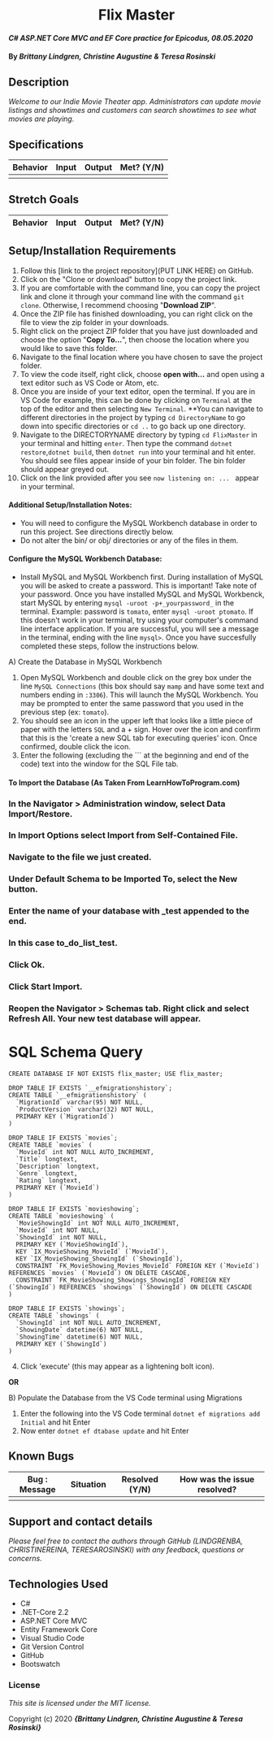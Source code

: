 # <h1 align = "center"> Flix Master

#### _C# ASP.NET Core MVC and EF Core practice for Epicodus, 08.05.2020_

#### By _**Brittany Lindgren, Christine Augustine & Teresa Rosinski**_


## Description

_Welcome to our Indie Movie Theater app. Administrators can update movie listings and showtimes and customers can search showtimes to see what movies are playing._ 

## Specifications

| Behavior   |   Input   |  Output |  Met? (Y/N)  |
|----------|:-------------:|------:|-----------:|
|  |  |  |  |


## Stretch Goals
| Behavior   |   Input   |  Output |  Met? (Y/N)  |
|----------|:-------------:|------:|-----------:|



## Setup/Installation Requirements

  1. Follow this [link to the project repository](PUT LINK HERE) on GitHub.  
  2. Click on the "Clone or download" button to copy the project link.     
  3. If you are comfortable with the command line, you can copy the project link and clone it through your command line with the command `git clone`. Otherwise, I recommend choosing "**Download ZIP**".     
   4. Once the ZIP file has finished downloading, you can right click on the file to view the zip folder in your downloads.     
  5. Right click on the project ZIP folder that you have just downloaded and choose the option "**Copy To...**", then choose the location where you would like to save this folder.      
  6. Navigate to the final location where you have chosen to save the project folder.      
  7. To view the code itself, right click, choose **open with...** and open using a text editor such as VS Code or Atom, etc.
  8. Once you are inside of your text editor, open the terminal. If you are in VS Code for example, this can be done by clicking on `Terminal` at the top of the editor and then selecting `New Terminal`. **You can navigate to different directories in the project by typing `cd DirectoryName` to go down into specific directories or `cd ..` to go back up one directory. 
  9. Navigate to the DIRECTORYNAME directory by typing `cd FlixMaster` in your terminal and hitting `enter`. Then type the command `dotnet restore`,`dotnet build`, then `dotnet run` into your terminal and hit enter. You should see files appear inside of your bin folder. The bin folder should appear greyed out. 
  10. Click on the link provided after you see `now listening on: ... ` appear in your terminal.


#### Additional Setup/Installation Notes:

* You will need to configure the MySQL Workbench database in order to run this project. See directions directly below.   
* Do not alter the bin/ or obj/ directories or any of the files in them.

#### Configure the MySQL Workbench Database:
* Install MySQL and MySQL Workbench first. During installation of MySQL you will be asked to create a password. This is important! Take note of your password. Once you have installed MySQL and MySQL Workbenck, start MySQL by entering `mysql -uroot -p+_yourpassword_` in the terminal. Example: password is `tomato`, enter `mysql -uroot ptomato`. If this doesn't work in your terminal, try using your computer's command line interface application. If you are successful, you will see a message in the terminal, ending with the line `mysql>`. Once you have succesfully completed these steps, follow the instructions below.

A) Create the Database in MySQL Workbench
1. Open MySQL Workbench and double click on the grey box under the line `MySQL Connections` (this box should say `mamp` and have some text and numbers ending in `:3306`). This will launch the MySQL Workbench. You may be prompted to enter the same password that you used in the previous step (ex: `tomato`). 
2. You should see an icon in the upper left that looks like a little piece of paper with the letters `SQL` and a + sign. Hover over the icon and confirm that this is the 'create a new SQL tab for executing queries' icon. Once confirmed, double click the icon.
3. Enter the following (excluding the ``` at the beginning and end of the code) text into the window for the SQL File tab.

#### To Import the Database (As Taken From LearnHowToProgram.com)

### In the Navigator > Administration window, select Data Import/Restore.
### In Import Options select Import from Self-Contained File.
### Navigate to the file we just created.
### Under Default Schema to be Imported To, select the New button.
### Enter the name of your database with _test appended to the end.
### In this case to_do_list_test.
### Click Ok.
### Click Start Import.
### Reopen the Navigator > Schemas tab. Right click and select Refresh All. Your new test database will appear.

# SQL Schema Query #

``` 
CREATE DATABASE IF NOT EXISTS flix_master; USE flix_master;

DROP TABLE IF EXISTS `__efmigrationshistory`;
CREATE TABLE `__efmigrationshistory` (
  `MigrationId` varchar(95) NOT NULL,
  `ProductVersion` varchar(32) NOT NULL,
  PRIMARY KEY (`MigrationId`)
) 

DROP TABLE IF EXISTS `movies`;
CREATE TABLE `movies` (
  `MovieId` int NOT NULL AUTO_INCREMENT,
  `Title` longtext,
  `Description` longtext,
  `Genre` longtext,
  `Rating` longtext,
  PRIMARY KEY (`MovieId`)
)

DROP TABLE IF EXISTS `movieshowing`;
CREATE TABLE `movieshowing` (
  `MovieShowingId` int NOT NULL AUTO_INCREMENT,
  `MovieId` int NOT NULL,
  `ShowingId` int NOT NULL,
  PRIMARY KEY (`MovieShowingId`),
  KEY `IX_MovieShowing_MovieId` (`MovieId`),
  KEY `IX_MovieShowing_ShowingId` (`ShowingId`),
  CONSTRAINT `FK_MovieShowing_Movies_MovieId` FOREIGN KEY (`MovieId`) REFERENCES `movies` (`MovieId`) ON DELETE CASCADE,
  CONSTRAINT `FK_MovieShowing_Showings_ShowingId` FOREIGN KEY (`ShowingId`) REFERENCES `showings` (`ShowingId`) ON DELETE CASCADE
) 

DROP TABLE IF EXISTS `showings`;
CREATE TABLE `showings` (
  `ShowingId` int NOT NULL AUTO_INCREMENT,
  `ShowingDate` datetime(6) NOT NULL,
  `ShowingTime` datetime(6) NOT NULL,
  PRIMARY KEY (`ShowingId`)
) 

 ```

4. Click 'execute' (this may appear as a lightening bolt icon).

**OR**

B) Populate the Database from the VS Code terminal using Migrations
1. Enter the following into the VS Code terminal `dotnet ef migrations add Initial` and hit Enter
2. Now enter `dotnet ef dtabase update` and hit Enter


## Known Bugs

| Bug : Message |  Situation  | Resolved (Y/N) |  How was the issue resolved?  |
| ------- | ----- | ------ | ------- |
|  |  |  |  |


## Support and contact details

_Please feel free to contact the authors through GitHub (LINDGRENBA, CHRISTINEREINA, TERESAROSINSKI) with any feedback, questions or concerns._


## Technologies Used

* C#
* .NET-Core 2.2
* ASP.NET Core MVC
* Entity Framework Core
* Visual Studio Code
* Git Version Control
* GitHub
* Bootswatch


### License

*This site is licensed under the MIT license.*

Copyright (c) 2020 **_{Brittany Lindgren, Christine Augustine & Teresa Rosinski}_**
